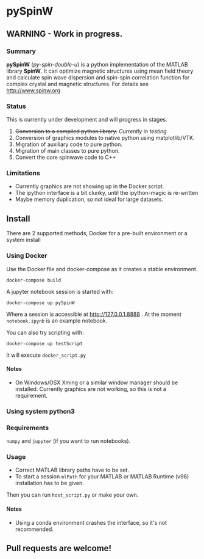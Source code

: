 # pySpinW

## WARNING - Work in progress.

### Summary

**pySpinW** (*py-spin-double-u*) is a python implementation of the MATLAB library **SpinW**. It can optimize magnetic structures using mean field theory and calculate spin wave dispersion and spin-spin correlation function for complex crystal and magnetic structures. For details see http://www.spinw.org

### Status

This is currently under development and will progress in stages. 
1) ~~Conversion to a compiled python library.~~ *Currently in testing*
2) Conversion of graphics modules to native python using matplotlib/VTK.
3) Migration of auxiliary code to pure python.
4) Migration of main classes to pure python.
5) Convert the core spinwave code to C++

### Limitations

- Currently graphics are not showing up in the Docker script.
- The ipython interface is a bit clunky, until the ipython-magic is re-written
- Maybe memory duplication, so not ideal for large datasets.


## Install

There are 2 supported methods, Docker for a pre-built environment or a system install

### Using Docker

Use the Docker file and docker-compose as it creates a stable environment. 

```
docker-compose build
```

A jupyter notebook session is started with:
```
docker-compose up pySpinW
```
Where a session is accessible at http://127.0.0.1:8888 . At the moment `notebook.ipynb` is an example notebook.

You can also try scripting with: 
```
docker-compose up testScript
```
It will execute `docker_script.py`

#### Notes

- On Windows/OSX Xming or a similar window manager should be installed. Currently graphics are not working, so this is not a requirement. 

### Using system python3

### Requirements 
`numpy` and `jupyter` (if you want to run notebooks). 

### Usage

- Correct MATLAB library paths have to be set.
- To start a session `mlPath` for your MATLAB or MATLAB Runtime (v96) installation has to be given.

Then you can run `host_script.py` or make your own.

#### Notes

- Using a conda environment crashes the interface, so it's not recommended.

## Pull requests are welcome!  
